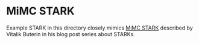 # MiMC STARK
Example STARK in this directory closely mimics [MiMC STARK](https://vitalik.ca/general/2018/07/21/starks_part_3.html) described by Vitalik Buterin in his blog post series about STARKs.